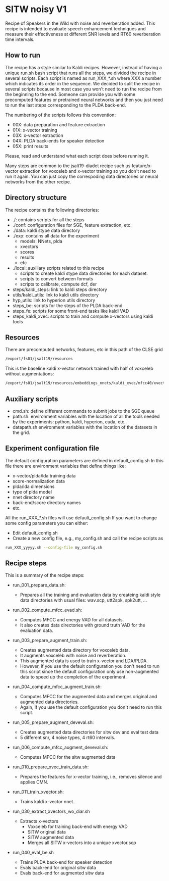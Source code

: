 # SITW noisy V1

Recipe of Speakers in the Wild with noise and reverberation added. This recipe is intended to evaluate speech enhancement techniques and measure
their effectiveness at different SNR levels and RT60 reverberation time intervals.

## How to run

The recipe has a style similar to Kaldi recipes. However, instead of having a unique run.sh bash script that runs all the steps, we divided the recipe in several scripts. Each script is named as run_XXX_*.sh where XXX a number which indicates its order in the sequence. We decided to split the recipe in several scripts because in most case you won't need to run the recipe from the beginning to the end. Someone can provide you with some precomputed features or pretrained neural networks and then you just need to run the last steps corresponding to the PLDA back-end.

The numbering of the scripts follows this convention:
 - 00X: data preparation and feature extraction
 - 01X: x-vector training
 - 03X: x-vector extraction 
 - 04X: PLDA back-ends for speaker detection
 - 05X: print results

Please, read and understand what each script does before running it.

Many steps are common to the jsalt19-diadet recipe such us feature/x-vector extraction for voxceleb
and x-vector training so you don't need to run it again.
You can just copy the correspoding data directories or neural networks from the other recipe.

## Directory structure

The recipe contains the following directories:
 - ./: contains scripts for all the steps
 - ./conf: configuration files for SGE, feature extraction, etc.
 - ./data: kaldi stype data directory
 - ./exp: contains all data for the experiment
    - models: NNets, plda
    - xvectors
    - scores
    - results
    - etc
 - ./local: auxiliary scripts related to this recipe
     - scripts to create kaldi stype data directories for each dataset.
     - scripts to convert between formats
     - scripts to calibrate, compute dcf, der
 - steps/kaldi_steps: link to kaldi steps directory
 - utils/kaldi_utils: link to kaldi utils directory
 - hyp_utils: link to hyperion utils directory
 - steps_be: scripts for the steps of the PLDA back-end
 - steps_fe: scripts for some front-end tasks like kaldi VAD
 - steps_kaldi_xvec: scripts to train and compute x-vectors using kaldi tools


## Resources

   There are precomputed networks, features, etc in this path of the CLSE grid
   ```bash
   /export/fs01/jsalt19/resources
   ```

   This is the baseline kaldi x-vector network trained with half of voxceleb without augmentations:
   ```bash
   /export/fs01/jsalt19/resources/embeddings_nnets/kaldi_xvec/mfcc40/xvector_nnet_2a.1.voxceleb_div2
   ```

## Auxiliary scripts

 - cmd.sh: define different commands to submit jobs to the SGE queue
 - path.sh: environment variables with the location of all the tools needed by the experiments: python, kaldi, hyperion, cuda, etc.
 - datapath.sh environment variables with the location of the datasets in the grid.


## Experiment configuration file

The default configuration parameters are defined in default_config.sh
In this file there are environment variables that define things like:
 - x-vector/plda/lda training data
 - score-normalization data
 - plda/lda dimensions
 - type of plda model
 - nnet directory name
 - back-end/score directory names
 - etc.

All the run_XXX_*.sh files will use default_config.sh
If you want to change some config parameters you can either:
 - Edit default_config.sh
 - Create a new config file, e.g., my_config.sh and call the recipe scripts as
 ```bash
 run_XXX_yyyyy.sh --config-file my_config.sh
 ```

## Recipe steps

This is a summary of the recipe steps:

 - run_001_prepare_data.sh:
      - Prepares all the training and evaluation data by createing kaldi style data directories with usual files: wav.scp, utt2spk, spk2utt, ...

 - run_002_compute_mfcc_evad.sh:
      - Computes MFCC and energy VAD for all datasets.
      - It also creates data directories with ground truth VAD for the evaluation data.

 - run_003_prepare_augment_train.sh:
      - Creates augmented data directory for voxceleb data.
      - It augments voxceleb with noise and reverberation.
      - This augmented data is used to train x-vector and LDA/PLDA.
      - However, if you use the default configuration you don't need to run this script since the default configuration only use non-augmented data to speed up the completion of the experiment.

 - run_004_compute_mfcc_augment_train.sh:
      - Computes MFCC for the augmented data and merges original and augmented data directories.
      - Again, if you use the default configuration you don't need to run this script.

 - run_005_prepare_augment_deveval.sh:
      - Creates augmented data directories for sitw dev and eval test data
      - 5 different snr, 4 noise types, 4 rt60 intervals.

 - run_006_compute_mfcc_augment_deveval.sh:
      - Computes MFCC for the sitw augmented data
      
 - run_010_prepare_xvec_train_data.sh:
      - Prepares the features for x-vector training, i.e., removes silence and applies CMN.

 - run_011_train_xvector.sh:
      - Trains kaldi x-vector nnet.

 - run_030_extract_xvectors_wo_diar.sh
    - Extracts x-vectors
       - Voxceleb for training back-end with energy VAD
       - SITW original data
       - SITW augmented data
       - Merges all SITW x-vectors into a unique xvector.scp

 - run_040_eval_be.sh
    - Trains PLDA back-end for speaker detection
    - Evals back-end for original sitw data
    - Evals back-end for augmented sitw data

	
